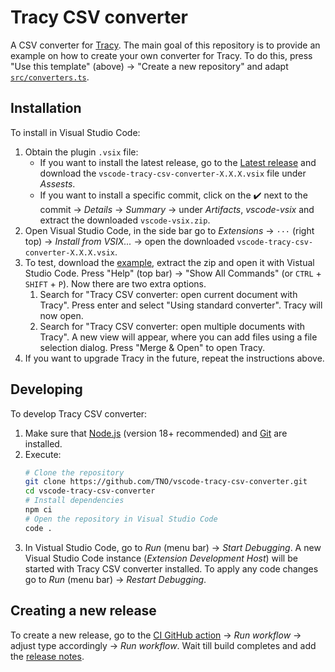 # Tracy CSV converter
A CSV converter for [Tracy](https://github.com/TNO/vscode-tracy). The main goal of this repository is to provide an example on how to create your own converter for Tracy. To do this, press "Use this template" (above) -> "Create a new repository" and adapt  [`src/converters.ts`](./src/converters.ts).

## Installation
To install in Visual Studio Code:
1. Obtain the plugin `.vsix` file:
    - If you want to install the latest release, go to the [Latest release](https://github.com/TNO/vscode-tracy-csv-converter/releases/latest) and download the `vscode-tracy-csv-converter-X.X.X.vsix` file under *Assests*.
    - If you want to install a specific commit, click on the :heavy_check_mark: next to the commit -> *Details* -> *Summary* -> under *Artifacts*, *vscode-vsix* and extract the downloaded `vscode-vsix.zip`.
1. Open Visual Studio Code, in the side bar go to *Extensions* -> `···` (right top) -> *Install from VSIX...* -> open the downloaded `vscode-tracy-csv-converter-X.X.X.vsix`.
1. To test, download the [example](https://github.com/TNO/vscode-tracy-csv-converter/raw/main/examples/dummy.csv.zip), extract the zip and open it with Vistual Studio Code. Press "Help" (top bar) -> "Show All Commands" (or `CTRL` + `SHIFT` + `P`). Now there are two extra options.
    1. Search for "Tracy CSV converter: open current document with Tracy". Press enter and select "Using standard converter". Tracy will now open.
    1. Search for "Tracy CSV converter: open multiple documents with Tracy". A new view will appear, where you can add files using a file selection dialog. Press "Merge & Open" to open Tracy.
1. If you want to upgrade Tracy in the future, repeat the instructions above.

## Developing
To develop Tracy CSV converter:
1. Make sure that [Node.js](https://nodejs.org/en/) (version 18+ recommended) and [Git](https://git-scm.com/) are installed.
1. Execute: 
    ```bash
    # Clone the repository
    git clone https://github.com/TNO/vscode-tracy-csv-converter.git
    cd vscode-tracy-csv-converter
    # Install dependencies
    npm ci 
    # Open the repository in Visual Studio Code
    code .
    ```
1. In Vistual Studio Code, go to *Run* (menu bar) -> *Start Debugging*. A new Visual Studio Code instance (*Extension Development Host*) will be started with Tracy CSV converter installed. To apply any code changes go to *Run* (menu bar) -> *Restart Debugging*.

## Creating a new release
To create a new release, go to the [CI GitHub action](https://github.com/TNO/vscode-tracy-csv-converter/actions/workflows/ci.yml) -> *Run workflow* -> adjust type accordingly -> *Run workflow*. Wait till build completes and add the [release notes](https://github.com/TNO/vscode-tracy-csv-converter/releases/latest).
